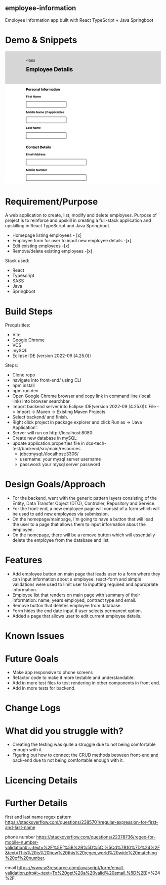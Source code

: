 ## employee-information

Employee information app built with React TypeScript + Java Springboot

# Demo & Snippets

![Alt Text](./demo.png)

# Requirement/Purpose

A web application to create, list, modify and delete employees. Purpose of project is to reinforce and upskill in creating a full-stack application and upskilling in React TypeScript and Java Springboot.

- Homepage listing employees - [x]
- Employee form for user to input new employee details -[x]
- Edit existing employees -[x]
- Remove/delete existing employees -[x]

Stack used:

- React
- Typescript
- SASS
- Java
- Springboot

# Build Steps

Prequisities:

- Vite
- Google Chrome
- VCS
- mySQL
- Eclipse IDE (version 2022-09 (4.25.0))

Steps:

- Clone repo
- navigate into front-end/ using CLI
- npm install
- npm run dev
- Open Google Chrome browser and copy link in command line (local: link) into browser searchbar.
- Import backend server into Eclipse IDE(version 2022-09 (4.25.0)): File -> Import -> Maven -> Existing Maven Projects
- Select backend/ and finish.
- Right click project in package explorer and click Run as -> 'Java Application'.
- Server will run on http://localhost:8080
- Create new database in mySQL
- update application.properties file in dcs-tech-test/backend/src/main/resources
  - jdbc:mysql://localhost:3306/<database-name>
  - username: your mysql server username
  - password: your mysql server password

# Design Goals/Approach

- For the backend, went with the generic pattern layers consisting of the Entity, Data Transfer Object (DTO), Controller, Repository and Service.
- For the front-end, a new employee page will consist of a form which will be used to add new employees via submission.
- On the homepage/mainpage, I'm going to have a button that will lead the user to a page that allows them to input information about the employee.
- On the homepage, there will be a remove button which will essentially delete the employee from the database and list.

# Features

- Add employee button on main page that leads user to a form where they can input information about a employee. react-form and simple validations were used to limit user to inputting required and appropriate information.
- Employee list that renders on main page with summary of their information: name, years employed, contract type and email.
- Remove button that deletes employee from database.
- Form hides the end date input if user selects permanent option.
- Added a page that allows user to edit current employee details.

# Known Issues

# Future Goals

- Make app responsive to phone screens
- Refactor code to make it more testable and understandable.
- Add in more test files to test rendering in other components in front end.
- Add in more tests for backend.

# Change Logs

# What did you struggle with?

- Creating the testing was quite a struggle due to not being comfortable enough with it.
- Figuring out how to connect the CRUD methods between front-end and back-end due to not being comfortable enough with it.

# Licencing Details

# Further Details

first and last name regex pattern
https://stackoverflow.com/questions/2385701/regular-expression-for-first-and-last-name

phone number
https://stackoverflow.com/questions/22378736/regex-for-mobile-number-validation#:~:text=%2F%5E(%5B%2B%5D%5C,%5Cd%7B10%7D%24%2F&text=This%20is%20how%20this%20regex,world%20wide%20matching%20of%20number.

email
https://www.w3resource.com/javascript/form/email-validation.php#:~:text=To%20get%20a%20valid%20email,%5D%2B)*%24%2F.
